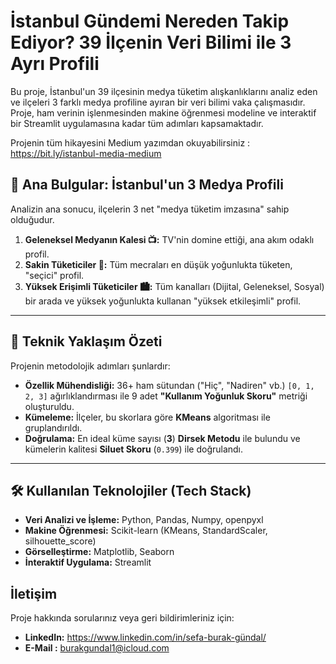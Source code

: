 # İstanbul Gündemi Nereden Takip Ediyor? 39 İlçenin Veri Bilimi ile 3 Ayrı Profili

Bu proje, İstanbul'un 39 ilçesinin medya tüketim alışkanlıklarını analiz eden ve ilçeleri 3 farklı medya profiline ayıran bir veri bilimi vaka çalışmasıdır. Proje, ham verinin işlenmesinden makine öğrenmesi modeline ve interaktif bir Streamlit uygulamasına kadar tüm adımları kapsamaktadır.

Projenin tüm hikayesini Medium yazımdan okuyabilirsiniz : https://bit.ly/istanbul-media-medium


## 🎯 Ana Bulgular: İstanbul'un 3 Medya Profili

Analizin ana sonucu, ilçelerin 3 net "medya tüketim imzasına" sahip olduğudur.


1.  **Geleneksel Medyanın Kalesi 📺:** TV'nin domine ettiği, ana akım odaklı profil.
2.  **Sakin Tüketiciler 🌿:** Tüm mecraları en düşük yoğunlukta tüketen, "seçici" profil.
3.  **Yüksek Erişimli Tüketiciler 🏙️:** Tüm kanalları (Dijital, Geleneksel, Sosyal) bir arada ve yüksek yoğunlukta kullanan "yüksek etkileşimli" profil.

---

## 🔬 Teknik Yaklaşım Özeti

Projenin metodolojik adımları şunlardır:

* **Özellik Mühendisliği:** 36+ ham sütundan ("Hiç", "Nadiren" vb.) `[0, 1, 2, 3]` ağırlıklandırması ile 9 adet **"Kullanım Yoğunluk Skoru"** metriği oluşturuldu.
* **Kümeleme:** İlçeler, bu skorlara göre **KMeans** algoritması ile gruplandırıldı.
* **Doğrulama:** En ideal küme sayısı (**3**) **Dirsek Metodu** ile bulundu ve kümelerin kalitesi **Siluet Skoru** (`0.399`) ile doğrulandı.

---

## 🛠️ Kullanılan Teknolojiler (Tech Stack)

* **Veri Analizi ve İşleme:** Python, Pandas, Numpy, openpyxl
* **Makine Öğrenmesi:** Scikit-learn (KMeans, StandardScaler, silhouette_score)
* **Görselleştirme:** Matplotlib, Seaborn
* **İnteraktif Uygulama:** Streamlit

## İletişim

Proje hakkında sorularınız veya geri bildirimleriniz için:

* **LinkedIn:** https://www.linkedin.com/in/sefa-burak-gündal/
* **E-Mail :** burakgundal1@icloud.com
